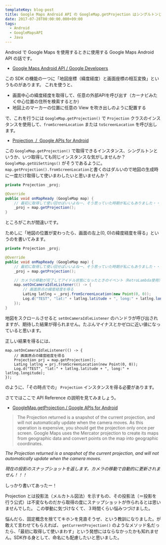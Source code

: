 ```yaml
---
templateKey: blog-post
title: Google Maps Android API の GoogleMap.getProjection はシングルトンじゃないから注意
date: 2017-07-28T00:00:00.000+09:00
tags:
  - Android
  - GoogleMapsAPI
  - Java
---
```

Android で Google Maps を使用するときに使用する Google Maps Android API の話です。
<!--more-->

* [Google Maps Android API / Google Developers](https://developers.google.com/maps/documentation/android-api/?hl=ja)

この SDK の機能の一つに「地図座標（緯度経度）と画面座標の相互変換」というものがあります。
これを使うと、

* 画面中心の緯度経度を取得して、任意の外部APIを呼び出す（カーナビみたく中心位置の住所を検索するとか）
* 地図上のマーカーの位置に任意の View を吹き出しのように配置する

で、これを行うには ``GoogleMap.getProjection()`` で ``Projection`` クラスのインスタンスを使用して、``fromScreenLocation`` または ``toScreenLocation`` を呼び出します。

* [Projection  /  Google APIs for Android](https://developers.google.com/android/reference/com/google/android/gms/maps/Projection?hl=ja)

この ``GoogleMap.getProjection()`` で取得できるインスタンス、シングルトンというか、いつ取得しても同じインスタンスな気がしませんか？ ``GoogleMap.getUiSettings()`` がそうであるように。 ``map.getProjection().fromScreenLocation``と書くのはダルいので地図の生成時に一度だけ取得して使いまわしたいと思いませんか？

```java
private Projection _proj;

@Override
public void onMapReady (GoogleMap map) {
    // 最初に取得して使い回せばいいよねー、そう思っていた時期が私にもありました・・・
    _proj = map.getProjection();
}
```

ところがこれが間違いです。

ためしに「地図の位置が変わったら、画面の左上(0, 0)の緯度経度を得る」というのを書いてみます。

```java
private Projection _proj;

@Override
public void onMapReady (GoogleMap map) {
    // 最初に取得して使い回せばいいよねー、そう思っていた時期が私にもありました・・・
    _proj = map.getProjection();

    // カメラの移動が完了してアイドル状態になったときのイベント（RetroLambda使用） 
    map.setOnCameraIdleListener(() -> {
        // 画面原点の緯度経度を得る
        LatLng latlng = _proj.fromScreenLocation(new Point(0, 0));
        Log.d("TEST", "lat:" + latlng.latitude + ", long:" + latlng.longitude); 
    });
}
```

地図をスクロールさせると ``setOnCameraIdleListener`` のハンドラが呼び出されますが、期待した結果が得られません。たぶんマイナスとかゼロに近い値になっていると思います。

正しい結果を得るには、

```
map.setOnCameraIdleListener(() -> {
    // 画面原点の緯度経度を得る
    Projection prj = map.getProjection();
    LatLng latlng = prj.fromScreenLocation(new Point(0, 0));
    Log.d("TEST", "lat:" + latlng.latitude + ", long:" + latlng.longitude); 
});
```

のように、「その時点での」 ``Projection`` インスタンスを得る必要があります。

さてではここで API Reference の説明を見てみましょう。

* [GoogleMap.getProjection / Google APIs for Android](https://developers.google.com/android/reference/com/google/android/gms/maps/GoogleMap.html?hl=ja#getProjection())

> The Projection returned is a snapshot of the current projection, and will not automatically update when the camera moves. As this operation is expensive, you should get the projection only once per screen. Google Maps uses the Mercator projection to create its maps from geographic data and convert points on the map into geographic coordinates.

*The Projection returned is a snapshot of the current projection, and will not automatically update when the camera moves.*

*現在の投影のスナップショットを返します。カメラの移動で自動的に更新されません！！！*

しっかり書いてあったー！

Projection とは投影法（メルカトル図法）を示すもの、その投影法（＝投影を行う公式）は不変なものだから取得の度にスナップショットが作られるとは思いませんでした。
この挙動に気づけなくて、３時間くらい悩みつづけました。

悩んだら、固定概念を捨ててキホンを見直そうぜ、という教訓になりました。が敢えて言わせてもらえれば、 ``getCurrentProjection()`` のようなメソッド名だったら、「最初に取得して使いまわす」という発想にはならなかったかも知れません。SDK作る身として、命名にも配慮したいと思いました。
